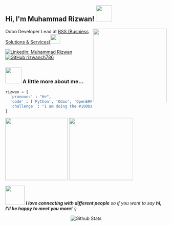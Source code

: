 <h2> Hi, I'm Muhammad Rizwan! <img src="https://media.giphy.com/media/hVh9kYorSATXYcmcww/giphy.gif" width="50" style="padding-top:5px;"></h2>
<img align='right' src="https://media.giphy.com/media/qgQUggAC3Pfv687qPC/giphy.gif" width="230">
<p>Odoo Developer Lead at <a href="https://www.bssuniversal.com/">BSS (Busniess Solutions & Services)</a><img src="https://media.giphy.com/media/WUlplcMpOCEmTGBtBW/giphy.gif" width="30"> 
</em></p>

[![Linkedin: Muhammad Rizwan](https://img.shields.io/badge/-muhammad%20rizwan-blue?style=flat-square&logo=Linkedin&logoColor=white&link=https://www.linkedin.com/in/muhammad-rizwan-5b202817a/)](https://www.linkedin.com/in/muhammad-rizwan-5b202817a/)
[![GitHub rizwanch786](https://img.shields.io/github/followers/rizwanch786?label=follow&style=social)](https://github.com/rizwanch786/)


### <img src="https://media.giphy.com/media/VgCDAzcKvsR6OM0uWg/giphy.gif" width="50"> A little more about me...  

```Python
rizwan = {
  'pronouns' : "He",
  'code' : ['Python', 'Odoo', 'OpenERP', 'Django', 'DRF', 'Selenium', 'HTML', 'CSS', 'JS', 'XML'],
  'challenge' : "I am doing the #100DaysOfCode challenge focused on Python, Django and Odoo",
}
```
<div class="row">
    <img  src="https://github-readme-stats.vercel.app/api?username=rizwanch786&&show_icons=true&theme=radical" height="195"/>
    <img src="https://github.com/rizwanch786/rizwanch786/blob/main/1674146377380.gif" width="200" height="195">
</div>
<p>
<!--  <h2>Latest Tweets</h2>
<p><a href="https://twitter.com/rizwangcsit"><img src="https://github-readme-twitter-gazf.vercel.app/api?id=rizwangcsit&amp;layout=wide" alt="github-readme-twitter"></a></p> -->

<img src="https://media.giphy.com/media/LnQjpWaON8nhr21vNW/giphy.gif" width="60"> <em><b>I love connecting with different people</b> so if you want to say <b>hi, I'll be happy to meet you more!</b> :)</em></p>

<p align="center">
        <img src="https://raw.githubusercontent.com/mayhemantt/mayhemantt/Update/svg/Bottom.svg" alt="Github Stats" />
</p>

